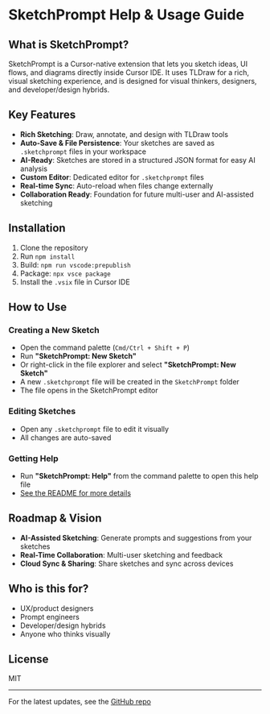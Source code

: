 # SketchPrompt Help & Usage Guide

## What is SketchPrompt?
SketchPrompt is a Cursor-native extension that lets you sketch ideas, UI flows, and diagrams directly inside Cursor IDE. It uses TLDraw for a rich, visual sketching experience, and is designed for visual thinkers, designers, and developer/design hybrids.

## Key Features
- **Rich Sketching**: Draw, annotate, and design with TLDraw tools
- **Auto-Save & File Persistence**: Your sketches are saved as `.sketchprompt` files in your workspace
- **AI-Ready**: Sketches are stored in a structured JSON format for easy AI analysis
- **Custom Editor**: Dedicated editor for `.sketchprompt` files
- **Real-time Sync**: Auto-reload when files change externally
- **Collaboration Ready**: Foundation for future multi-user and AI-assisted sketching

## Installation
1. Clone the repository
2. Run `npm install`
3. Build: `npm run vscode:prepublish`
4. Package: `npx vsce package`
5. Install the `.vsix` file in Cursor IDE

## How to Use
### Creating a New Sketch
- Open the command palette (`Cmd/Ctrl + Shift + P`)
- Run **"SketchPrompt: New Sketch"**
- Or right-click in the file explorer and select **"SketchPrompt: New Sketch"**
- A new `.sketchprompt` file will be created in the `SketchPrompt` folder
- The file opens in the SketchPrompt editor

### Editing Sketches
- Open any `.sketchprompt` file to edit it visually
- All changes are auto-saved

### Getting Help
- Run **"SketchPrompt: Help"** from the command palette to open this help file
- [See the README for more details](README.md)

## Roadmap & Vision
- **AI-Assisted Sketching**: Generate prompts and suggestions from your sketches
- **Real-Time Collaboration**: Multi-user sketching and feedback
- **Cloud Sync & Sharing**: Share sketches and sync across devices

## Who is this for?
- UX/product designers
- Prompt engineers
- Developer/design hybrids
- Anyone who thinks visually

## License
MIT

---
For the latest updates, see the [GitHub repo](https://github.com/pascalx-git/SketchPrompt)
